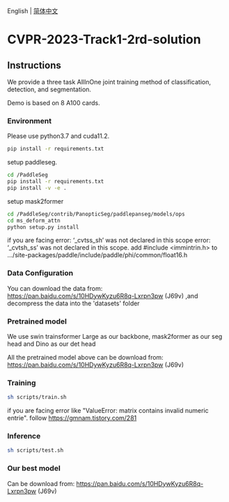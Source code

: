 English | [简体中文](README_ch.md)

# CVPR-2023-Track1-2rd-solution

## Instructions

We provide a three task  AllInOne joint training method of classification, detection, and segmentation.

Demo is based on 8 A100 cards.

### Environment

Please use python3.7 and cuda11.2. 

```bash
pip install -r requirements.txt
```

setup paddleseg.
```bash
cd /PaddleSeg
pip install -r requirements.txt
pip install -v -e .
```

setup mask2former
```bash
cd /PaddleSeg/contrib/PanopticSeg/paddlepanseg/models/ops
cd ms_deform_attn
python setup.py install
```
if you are facing   error: ‘_cvtss_sh’ was not declared in this scope error: ‘_cvtsh_ss’ was not declared in this scope.
add  #include <immintrin.h> to .../site-packages/paddle/include/paddle/phi/common/float16.h
### Data Configuration

You can download the data from: https://pan.baidu.com/s/10HDywKyzu6R8q-Lxrpn3pw (J69v) ,and decompress the data into the 'datasets' folder 


### Pretrained model

We use swin trainsformer Large as our backbone, mask2former as our seg head and Dino as our det head

All the pretrained model above can be download from: https://pan.baidu.com/s/10HDywKyzu6R8q-Lxrpn3pw (J69v)


### Training


```bash
sh scripts/train.sh
```
if you are facing error  like "ValueError: matrix contains invalid numeric entrie". follow
https://gmnam.tistory.com/281

### Inference


```bash
sh scripts/test.sh
```


### Our best model 

Can be download from: https://pan.baidu.com/s/10HDywKyzu6R8q-Lxrpn3pw (J69v)
